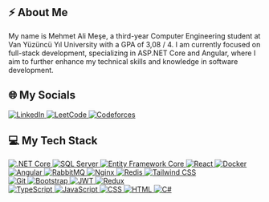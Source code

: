 ## ⚡ About Me
My name is Mehmet Ali Meşe, a third-year Computer Engineering student at Van Yüzüncü Yıl University with a GPA of 3,08 / 4. I am currently focused on full-stack development, specializing in ASP.NET Core and Angular, where I aim to further enhance my technical skills and knowledge in software development.
## 🌐 My Socials
<a href="https://www.linkedin.com/in/mehmet-ali-meşe-5a6851293" target="_blank">
  <img src="https://img.shields.io/badge/LinkedIn-0077B5?style=for-the-badge&logo=linkedin&logoColor=white" alt="LinkedIn"/>
</a>

<a href="https://leetcode.com/u/mehalimes/" target="_blank">
  <img src="https://img.shields.io/badge/LeetCode-FE7A16?style=for-the-badge&logo=leetcode&logoColor=white" alt="LeetCode"/>
</a>


<a href="https://codeforces.com/profile/mehalimes" target="_blank">
  <img src="https://img.shields.io/badge/Codeforces-1F6B9B?style=for-the-badge&logo=codeforces&logoColor=white" alt="Codeforces"/>
</a>


## 💻 My Tech Stack
<a href="https://dotnet.microsoft.com/en-us/apps/aspnet" target="_blank">
  <img src="https://img.shields.io/badge/.NET%20Core-512BD4?style=for-the-badge&logo=.net&logoColor=white" alt=".NET Core"/>
</a>


<a href="https://www.microsoft.com/en-us/sql-server" target="_blank">
  <img src="https://img.shields.io/badge/SQL%20Server-CC2927?style=for-the-badge&logo=microsoft-sql-server&logoColor=white" alt="SQL Server"/>
</a>

<a href="https://learn.microsoft.com/en-us/ef/core/" target="_blank">
  <img src="https://img.shields.io/badge/Entity%20Framework%20Core-512BD4?style=for-the-badge&logo=dotnet&logoColor=white" alt="Entity Framework Core"/>
</a>

<a href="https://reactjs.org/" target="_blank">
  <img src="https://img.shields.io/badge/React-20232A?style=for-the-badge&logo=react&logoColor=61DAFB" alt="React"/>
</a>

<a href="https://www.docker.com/" target="_blank">
  <img src="https://img.shields.io/badge/Docker-2496ED?style=for-the-badge&logo=docker&logoColor=white" alt="Docker"/>
</a>
<br/>

<a href="https://angular.io/" target="_blank">
  <img src="https://img.shields.io/badge/Angular-DD0031?style=for-the-badge&logo=angular&logoColor=white" alt="Angular"/>
</a>

<a href="https://www.rabbitmq.com/" target="_blank">
  <img src="https://img.shields.io/badge/RabbitMQ-61D4B3?style=for-the-badge&logo=rabbitmq&logoColor=white" alt="RabbitMQ"/>
</a>
<a href="https://www.nginx.com/" target="_blank">
  <img src="https://img.shields.io/badge/Nginx-009639?style=for-the-badge&logo=nginx&logoColor=white" alt="Nginx"/>
</a>
<a href="https://redis.io/" target="_blank">
  <img src="https://img.shields.io/badge/Redis-D9321C?style=for-the-badge&logo=redis&logoColor=white" alt="Redis"/>
</a>
<a href="https://tailwindcss.com/" target="_blank">
  <img src="https://img.shields.io/badge/Tailwind%20CSS-06B6D4?style=for-the-badge&logo=tailwindcss&logoColor=white" alt="Tailwind CSS"/>
</a>
<br/>
<a href="https://git-scm.com/" target="_blank">
  <img src="https://img.shields.io/badge/Git-F05032?style=for-the-badge&logo=git&logoColor=white" alt="Git"/>
</a>
<a href="https://getbootstrap.com/" target="_blank">
  <img src="https://img.shields.io/badge/Bootstrap-7952B3?style=for-the-badge&logo=bootstrap&logoColor=white" alt="Bootstrap"/>
</a>
<a href="https://jwt.io/" target="_blank">
  <img src="https://img.shields.io/badge/JSON%20Web%20Token-000000?style=for-the-badge&logo=json-web-token&logoColor=white" alt="JWT"/>
</a>
<a href="https://redux.js.org/" target="_blank">
  <img src="https://img.shields.io/badge/Redux-764ABC?style=for-the-badge&logo=redux&logoColor=white" alt="Redux"/>
</a>
<br/>
<a href="https://www.typescriptlang.org/" target="_blank">
  <img src="https://img.shields.io/badge/TypeScript-007ACC?style=for-the-badge&logo=typescript&logoColor=white" alt="TypeScript"/>
</a>
<a href="https://developer.mozilla.org/en-US/docs/Web/JavaScript" target="_blank">
  <img src="https://img.shields.io/badge/JavaScript-F7DF1E?style=for-the-badge&logo=javascript&logoColor=white" alt="JavaScript"/>
</a>
<a href="https://developer.mozilla.org/en-US/docs/Web/CSS" target="_blank">
  <img src="https://img.shields.io/badge/CSS-1572B6?style=for-the-badge&logo=css3&logoColor=white" alt="CSS"/>
</a>
<a href="https://developer.mozilla.org/en-US/docs/Web/HTML" target="_blank">
  <img src="https://img.shields.io/badge/HTML-E34F26?style=for-the-badge&logo=html5&logoColor=white" alt="HTML"/>
</a>
<a href="https://learn.microsoft.com/en-us/dotnet/csharp/" target="_blank">
  <img src="https://img.shields.io/badge/C%23-239120?style=for-the-badge&logo=c-sharp&logoColor=white" alt="C#"/>
</a>











<!--
**mehalimes/mehalimes** is a ✨ _special_ ✨ repository because its `README.md` (this file) appears on your GitHub profile.

Here are some ideas to get you started:

- 🔭 I’m currently working on ...
- 🌱 I’m currently learning ...
- 👯 I’m looking to collaborate on ...
- 🤔 I’m looking for help with ...
- 💬 Ask me about ...
- 📫 How to reach me: ...
- 😄 Pronouns: ...
- ⚡ Fun fact: ...
-->

